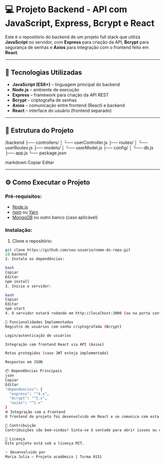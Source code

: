 # 💻 Projeto Backend - API com JavaScript, Express, Bcrypt e React

Este é o repositório do backend de um projeto full stack que utiliza **JavaScript** no servidor, com **Express** para criação da API, **Bcrypt** para segurança de senhas e **Axios** para integração com o frontend feito em **React**.

---

## 🚀 Tecnologias Utilizadas

- **JavaScript (ES6+)** – linguagem principal do backend
- **Node.js** – ambiente de execução
- **Express** – framework para criação da API REST
- **Bcrypt** – criptografia de senhas
- **Axios** – comunicação entre frontend (React) e backend
- **React** – interface do usuário (frontend separado)

---

## 📁 Estrutura do Projeto

/backend
├── controllers/
│ └── userController.js
├── routes/
│ └── userRoutes.js
├── models/
│ └── userModel.js
├── config/
│ └── db.js
├── app.js
└── package.json

markdown
Copiar
Editar

---

## ⚙️ Como Executar o Projeto

### Pré-requisitos:

- [Node.js](https://nodejs.org/)
- [npm](https://www.npmjs.com/) ou [Yarn](https://yarnpkg.com/)
- [MongoDB](https://www.mongodb.com/) ou outro banco (caso aplicável)

### Instalação:

1. Clone o repositório:

```bash
git clone https://github.com/seu-usuario/nome-do-repo.git
cd backend
2. Instale as dependências:

bash
Copiar
Editar
npm install
3. Inicie o servidor:

bash
Copiar
Editar
npm start
4. O servidor estará rodando em http://localhost:3000 (ou na porta configurada).

🔐 Funcionalidades Implementadas
Registro de usuários com senha criptografada (Bcrypt)

Login/autenticação de usuários

Integração com frontend React via API (Axios)

Rotas protegidas (caso JWT esteja implementado)

Respostas em JSON

📦 Dependências Principais
json
Copiar
Editar
"dependencies": {
  "express": "^4.x",
  "bcrypt": "^5.x",
  "axios": "^1.x"
}
🌐 Integração com o Frontend
O frontend do projeto foi desenvolvido em React e se comunica com esta API utilizando Axios. As rotas da API devem estar funcionando corretamente para que o frontend acesse dados, autenticação e outras funcionalidades.

🧠 Contribuição
Contribuições são bem-vindas! Sinta-se à vontade para abrir issues ou enviar pull requests.

📄 Licença
Este projeto está sob a licença MIT.

✨ Desenvolvido por
Maria Julia – Projeto acadêmico | Turma 0151